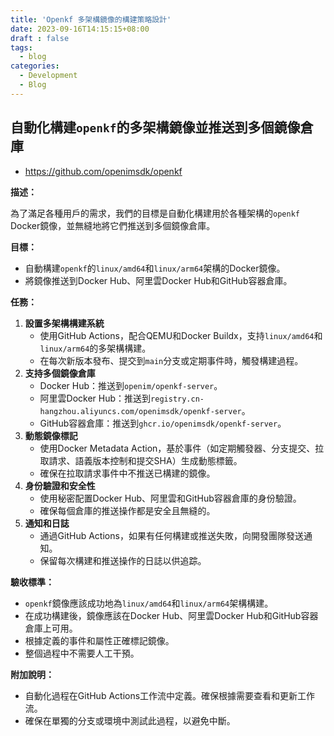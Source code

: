 ```yaml
---
title: 'Openkf 多架構鏡像的構建策略設計'
date: 2023-09-16T14:15:15+08:00
draft : false
tags:
  - blog
categories:
  - Development
  - Blog
---
```


## 自動化構建`openkf`的多架構鏡像並推送到多個鏡像倉庫

+ https://github.com/openimsdk/openkf

**描述：**

為了滿足各種用戶的需求，我們的目標是自動化構建用於各種架構的`openkf` Docker鏡像，並無縫地將它們推送到多個鏡像倉庫。

**目標：**

- 自動構建`openkf`的`linux/amd64`和`linux/arm64`架構的Docker鏡像。
- 將鏡像推送到Docker Hub、阿里雲Docker Hub和GitHub容器倉庫。

**任務：**

1. **設置多架構構建系統**
   - 使用GitHub Actions，配合QEMU和Docker Buildx，支持`linux/amd64`和`linux/arm64`的多架構構建。
   - 在每次新版本發布、提交到`main`分支或定期事件時，觸發構建過程。
2. **支持多個鏡像倉庫**
   - Docker Hub：推送到`openim/openkf-server`。
   - 阿里雲Docker Hub：推送到`registry.cn-hangzhou.aliyuncs.com/openimsdk/openkf-server`。
   - GitHub容器倉庫：推送到`ghcr.io/openimsdk/openkf-server`。
3. **動態鏡像標記**
   - 使用Docker Metadata Action，基於事件（如定期觸發器、分支提交、拉取請求、語義版本控制和提交SHA）生成動態標籤。
   - 確保在拉取請求事件中不推送已構建的鏡像。
4. **身份驗證和安全性**
   - 使用秘密配置Docker Hub、阿里雲和GitHub容器倉庫的身份驗證。
   - 確保每個倉庫的推送操作都是安全且無縫的。
5. **通知和日誌**
   - 通過GitHub Actions，如果有任何構建或推送失敗，向開發團隊發送通知。
   - 保留每次構建和推送操作的日誌以供追踪。

**驗收標準：**

- `openkf`鏡像應該成功地為`linux/amd64`和`linux/arm64`架構構建。
- 在成功構建後，鏡像應該在Docker Hub、阿里雲Docker Hub和GitHub容器倉庫上可用。
- 根據定義的事件和屬性正確標記鏡像。
- 整個過程中不需要人工干預。

**附加說明：**

- 自動化過程在GitHub Actions工作流中定義。確保根據需要查看和更新工作流。
- 確保在單獨的分支或環境中測試此過程，以避免中斷。